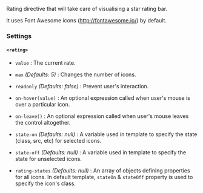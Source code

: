 Rating directive that will take care of visualising a star rating bar.

It uses Font Awesome icons (http://fontawesome.io/) by default.

### Settings ###

#### `<rating>` ####

 * `value` <i class="fa fa-eye"></i>
 	:
 	The current rate.

 * `max`
 	_(Defaults: 5)_ :
 	Changes the number of icons.

 * `readonly`
 	_(Defaults: false)_ :
 	Prevent user's interaction.

 * `on-hover(value)`
 	:
 	An optional expression called when user's mouse is over a particular icon.

 * `on-leave()`
 	:
 	An optional expression called when user's mouse leaves the control altogether.

 * `state-on`
 	_(Defaults: null)_ :
 	A variable used in template to specify the state (class, src, etc) for selected icons.

 * `state-off`
 	_(Defaults: null)_ :
 	A variable used in template to specify the state for unselected icons.

 * `rating-states`
 	_(Defaults: null)_ :
 	An array of objects defining properties for all icons. In default template, `stateOn` & `stateOff` property is used to specify the icon's class.
